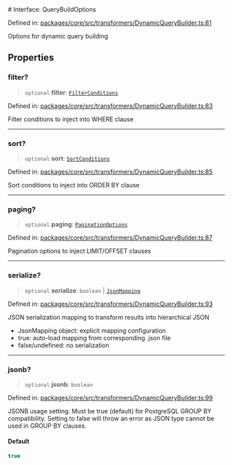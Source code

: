 <div v-pre>
# Interface: QueryBuildOptions

Defined in: [packages/core/src/transformers/DynamicQueryBuilder.ts:81](https://github.com/mk3008/rawsql-ts/blob/3b53f17d700cf976ce5c49b674a04b41eeb14c40/packages/core/src/transformers/DynamicQueryBuilder.ts#L81)

Options for dynamic query building

## Properties

### filter?

> `optional` **filter**: [`FilterConditions`](../type-aliases/FilterConditions.md)

Defined in: [packages/core/src/transformers/DynamicQueryBuilder.ts:83](https://github.com/mk3008/rawsql-ts/blob/3b53f17d700cf976ce5c49b674a04b41eeb14c40/packages/core/src/transformers/DynamicQueryBuilder.ts#L83)

Filter conditions to inject into WHERE clause

***

### sort?

> `optional` **sort**: [`SortConditions`](../type-aliases/SortConditions.md)

Defined in: [packages/core/src/transformers/DynamicQueryBuilder.ts:85](https://github.com/mk3008/rawsql-ts/blob/3b53f17d700cf976ce5c49b674a04b41eeb14c40/packages/core/src/transformers/DynamicQueryBuilder.ts#L85)

Sort conditions to inject into ORDER BY clause

***

### paging?

> `optional` **paging**: [`PaginationOptions`](PaginationOptions.md)

Defined in: [packages/core/src/transformers/DynamicQueryBuilder.ts:87](https://github.com/mk3008/rawsql-ts/blob/3b53f17d700cf976ce5c49b674a04b41eeb14c40/packages/core/src/transformers/DynamicQueryBuilder.ts#L87)

Pagination options to inject LIMIT/OFFSET clauses

***

### serialize?

> `optional` **serialize**: `boolean` \| [`JsonMapping`](JsonMapping.md)

Defined in: [packages/core/src/transformers/DynamicQueryBuilder.ts:93](https://github.com/mk3008/rawsql-ts/blob/3b53f17d700cf976ce5c49b674a04b41eeb14c40/packages/core/src/transformers/DynamicQueryBuilder.ts#L93)

JSON serialization mapping to transform results into hierarchical JSON
- JsonMapping object: explicit mapping configuration
- true: auto-load mapping from corresponding .json file
- false/undefined: no serialization

***

### jsonb?

> `optional` **jsonb**: `boolean`

Defined in: [packages/core/src/transformers/DynamicQueryBuilder.ts:99](https://github.com/mk3008/rawsql-ts/blob/3b53f17d700cf976ce5c49b674a04b41eeb14c40/packages/core/src/transformers/DynamicQueryBuilder.ts#L99)

JSONB usage setting. Must be true (default) for PostgreSQL GROUP BY compatibility.
Setting to false will throw an error as JSON type cannot be used in GROUP BY clauses.

#### Default

```ts
true
```
</div>

